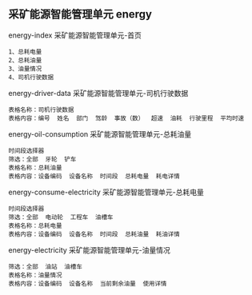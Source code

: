 ## 采矿能源智能管理单元  energy
energy-index  采矿能源智能管理单元-首页
```
1、总耗电量
2、总耗油量
3、油量情况
4、司机行驶数据
```
energy-driver-data 采矿能源智能管理单元-司机行驶数据
```
表格名称：司机行驶数据
表格内容：编号  姓名  部门  驾龄  事故（数）  超速  油耗  行驶里程  平均时速
```
energy-oil-consumption 采矿能源智能管理单元-总耗油量
```
时间段选择器
筛选：全部  牙轮  铲车
表格名称：总耗油量
表格内容：设备编码  设备名称  时间段  总耗电量  耗电详情
```
energy-consume-electricity 采矿能源智能管理单元-总耗电量
```
时间段选择器
筛选：全部  电动轮  工程车  油槽车
表格名称：总耗电量
表格内容：设备编码  设备名称  时间段  总耗油量  耗油详情
```
energy-electricity 采矿能源智能管理单元-油量情况
```
筛选：全部  油站  油槽车
表格名称：油量情况
表格内容：设备编码  设备名称  当前剩余油量  使用详情
```